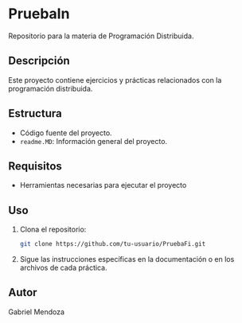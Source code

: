 # PruebaIn

Repositorio para la materia de Programación Distribuida.

## Descripción

Este proyecto contiene ejercicios y prácticas relacionados con la programación distribuida.

## Estructura

- Código fuente del proyecto.
- `readme.MD`: Información general del proyecto.

## Requisitos

- Herramientas necesarias para ejecutar el proyecto

## Uso

1. Clona el repositorio:
    ```bash
    git clone https://github.com/tu-usuario/PruebaFi.git
    ```
2. Sigue las instrucciones específicas en la documentación o en los archivos de cada práctica.

## Autor

Gabriel Mendoza
